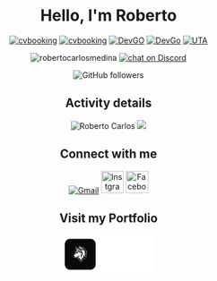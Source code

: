 <div align=center>
<h1>Hello, I'm Roberto</h1>

[![cvbooking](https://img.shields.io/badge/Junior%20Software%20Engineer-cvbooking-blue?style=circle-square)](https://cvbooking.com)
[![cvbooking](https://img.shields.io/badge/Software%20Engineer-cvbooking-blue?style=circle-square)](https://cvbooking.com)
[![DevGO](https://img.shields.io/badge/Junior%20Software%20Engineer-DevGo-green?style=circle-square)](https://cvbooking.com)
[![DevGo](https://img.shields.io/badge/Software%20Engineer-DevGo-green?style=circle-square)](https://devgo.org)
[![UTA](https://img.shields.io/badge/Teacher%20&%20Software%20Engineer-UTA-blue?style=circle-square)](https://uta.cv)
<p align="center"> 
  <img src="https://komarev.com/ghpvc/?username=robertocarlosmedina&label=Profile%20views&color=0eb421&style=flat" alt="robertocarlosmedina" />  
  <a href="https://discord.gg/A6FNKHwhGv">
    <img src="https://img.shields.io/discord/308323056592486420?logo=discord" alt="chat on Discord">
  </a>
  
  ![GitHub followers](https://img.shields.io/github/followers/robertocarlosmedina?color=blue&style=social)
 </p>
 

</div>

<h2 align="center">Activity details</h2>
<p align="center">
 
<img align="" height='150px' src="https://github-readme-stats.vercel.app/api?username=robertocarlosmedina&hide_title=true&show_icons=true&theme=radical" alt="Roberto Carlos" />
<img align="" height='150px' src="https://github-readme-stats.vercel.app/api/top-langs/?username=robertocarlosmedina&hide_title=false&layout=compact&theme=radical&count_private=true&hide=css,html" />
</p>

<h2  align="center">Connect with me</h2>


<p align="center">
     <a href="mailto:robertocarlosmedina.dev@gmail.com"><img alt="Gmail"  title="Gmail" src="https://www.vectorlogo.zone/logos/gmail/gmail-tile.svg"   width="40" height="40" /></a>
     <a href="https://www.instagram.com/robertocarlosmedinacv/"><img title="Instgrame" src="https://www.vectorlogo.zone/logos/instagram/instagram-tile.svg"   width="40" height="40" /></a>
     <a href="https://www.linkedin.com/in/robertocarlosmedina/"><img title="Facebook" src="https://www.vectorlogo.zone/logos/linkedin/linkedin-tile.svg"   width="40" height="40" /></a>
</p>
<h2  align="center">Visit my Portfolio</h2>
<p align=center>
 
 <a href="https://robertocarlosmedina.github.io/portfolio/">
    <img src="https://github.com/robertocarlosmedina/RobertoCarlosMedina/blob/main/assets/portfolioIcon.png" alt="Potfolio icon" height="70"/>
 </a>
</p>
